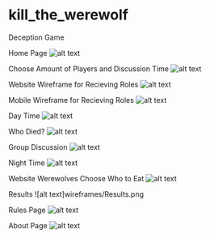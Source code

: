 # kill_the_werewolf
Deception Game

Home Page
![alt text](wireframes/Home_Page.png)

Choose Amount of Players and Discussion Time
![alt text](wireframes/Player_Page.png)

Website Wireframe for Recieving Roles
![alt text](wireframes/Website_Role_Choosing.png)

Mobile Wireframe for Recieving Roles
![alt text](wireframes/Mobile_Role_Choosing.png)

Day Time
![alt text](wireframes/Day.png)

Who Died?
![alt text](wireframes/Player_Death.png)

Group Discussion
![alt text](wireframes/Discussion.png)

Night Time
![alt text](wireframes/Night.png)

Website Werewolves Choose Who to Eat
![alt text](wireframes/Werewolves_Discuss.png)

Results
![alt text]wireframes/Results.png

Rules Page
![alt text](wireframes/rules.png)

About Page
![alt text](wireframes/about.png)

